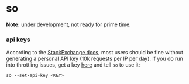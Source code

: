 # so

**Note:** under development, not ready for prime time.

### api keys
According to the [StackExchange
docs](https://api.stackexchange.com/docs/throttle), most users should be fine
without generating a personal API key (10k requests per IP per day). If you do
run into throttling issues, get a key
[here](https://stackapps.com/apps/oauth/register) and tell `so` to use it:
```
so --set-api-key <KEY>
```
